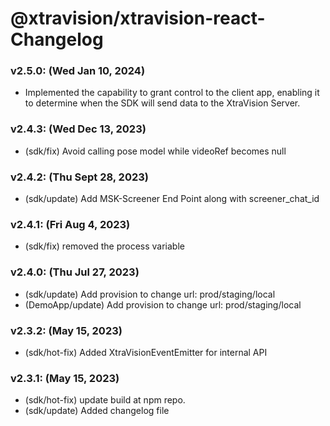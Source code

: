 
# @xtravision/xtravision-react- Changelog


### v2.5.0: (Wed Jan 10, 2024)
- Implemented the capability to grant control to the client app, enabling it to determine when the SDK will send data to the XtraVision Server.

### v2.4.3: (Wed Dec 13, 2023)
- (sdk/fix) Avoid calling pose model while videoRef becomes null

### v2.4.2: (Thu Sept 28, 2023)
- (sdk/update) Add MSK-Screener End Point along with screener_chat_id

### v2.4.1: (Fri Aug 4, 2023)
- (sdk/fix) removed the process variable

### v2.4.0: (Thu Jul 27, 2023)
- (sdk/update) Add provision to change url: prod/staging/local
- (DemoApp/update) Add provision to change url: prod/staging/local

### v2.3.2: (May 15, 2023)
- (sdk/hot-fix) Added XtraVisionEventEmitter for internal API


### v2.3.1: (May 15, 2023)
- (sdk/hot-fix) update build at npm repo.
- (sdk/update) Added changelog file